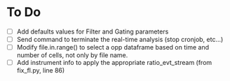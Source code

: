 # To Do
- [ ] Add defaults values for Filter and Gating parameters
- [ ] Send command to terminate the real-time analysis (stop cronjob, etc...)
- [ ] Modify file.in.range() to select a opp dataframe based on time and number of cells, not only by file name.
- [ ] Add instrument info to apply the appropriate ratio_evt_stream (from fix_fl.py, line 86)

